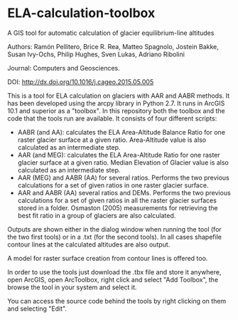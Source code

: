 # ELA-calculation-toolbox

A GIS tool for automatic calculation of glacier equilibrium-line altitudes

Authors: Ramón Pellitero, Brice R. Rea, Matteo Spagnolo, Jostein Bakke, Susan Ivy-Ochs, Philip Hughes, Sven Lukas, Adriano Ribolini

Journal: Computers and Geosciences.

DOI: http://dx.doi.org/10.1016/j.cageo.2015.05.005

This is a tool for ELA calculation on glaciers with AAR and AABR methods. It has been developed using the arcpy library in Python 2.7. 
It runs in ArcGIS 10.1 and superior as a "toolbox". In this repository both the toolbox and the code that the tools run are available.
It consists of four different scripts:
- AABR (and AA): calculates the ELA Area-Altitude Balance Ratio for one raster glacier surface at a given ratio. Area-Altitude value is also calculated as an intermediate step.
- AAR (and MEG): calculates the ELA Area-Altitude Ratio for one raster glacier surface at a given ratio. Median Elevation of Glacier value is also calculated as an intermediate step.
- AAR (MEG) and AABR (AA) for several ratios. Performs the two previous calculations for a set of given ratios in one raster glacier surface.
- AAR and AABR (AA) several ratios and DEMs. Performs the two previous calculations for a set of given ratios in all the raster glacier surfaces stored in a folder.
Osmaston (2005) measurements for retrieving the best fit ratio in a group of glaciers are also calculated.

Outputs are shown either in the dialog window when running the tool (for the two first tools) or in a .txt (for the second tools). In all cases shapefile contour lines at the 
calculated altitudes are also output.

A model for raster surface creation from contour lines is offered too.

In order to use the tools just download the .tbx file and store it anywhere, open ArcGIS, open ArcToolbox, right click and select "Add Toolbox", the browse the tool in your system and select it. 

You can access the source code behind the tools by right clicking on them and selecting "Edit".
